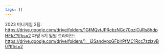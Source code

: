 ```yaml
---
tags: []
---
```

2023 미니게임 2팀: https://drive.google.com/drive/folders/1GfMQvtJPRcbzNGc70oziOJRs8hdpHFkZ?lfhs=2
파밍 5기 임원 드라이브: https://drive.google.com/drive/folders/1__j2SandvpxGFbIrPfMC1Rcc7zzlzvB0?lfhs=2